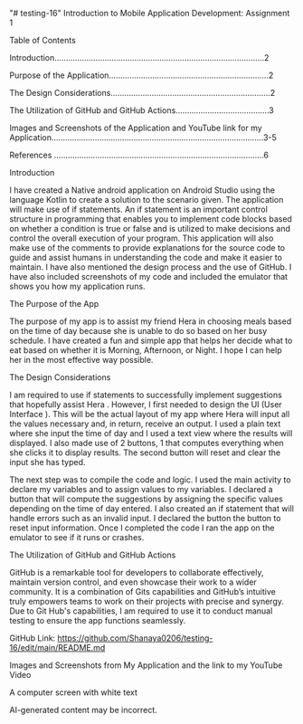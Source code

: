 "# testing-16" 
Introduction to Mobile Application Development: Assignment 1 

Table of Contents  

Introduction………………………………………………………………………………..2 

Purpose of the Application…………………………………………………………….2 

The Design Considerations…………………………………………………………….2 

The Utilization of GitHub and GitHub Actions…………………………………..3 

Images and Screenshots of the Application and YouTube link for my Application…………………………………………………………………………………3-5 

References ………………………………………………………………………………..6 

 

Introduction  

I have created a Native android application on Android Studio using the language Kotlin to create a solution to the scenario given. The application will make use of if statements. An if statement is an important control structure in programming that enables you to implement code blocks based on whether a condition is true or false and is utilized to make decisions and control the overall execution of your program. This application will also make use of the comments to provide explanations for the source code to guide and assist humans in understanding the code and make it easier to maintain. I have also mentioned the design process and the use of GitHub. I have also included screenshots of my code and included the emulator that shows you how my application runs.  

  

The Purpose of the App 

The purpose of my app is to assist my friend Hera in choosing meals based on the time of day because she is unable to do so based on her busy schedule. I have created a fun and simple app that helps her decide what to eat based on whether it is Morning, Afternoon, or Night. I hope I can help her in the most effective way possible. 

The Design Considerations 

I am required to use if statements to successfully implement suggestions that hopefully assist Hera . However, I first needed to design the UI (User Interface ). This will be the actual layout of my app where Hera will input all the values necessary and, in return, receive an output. I used a plain text where she input the time of day and I used a text view where the results will displayed. I also made use of 2 buttons, 1 that computes everything when she clicks it to display results. The second button will reset and clear the input she has typed. 

The next step was to compile the code and logic. I used the main activity to declare my variables and to assign values to my variables. I declared a button that will compute the suggestions by assigning the specific values depending on the time of day entered. I also created an if statement that will handle errors such as an invalid input. I declared the button the button to reset input information. Once I completed the code I ran the app on the emulator to see if it runs or crashes. 

 

 

 

The Utilization of GitHub and GitHub Actions 

GitHub is a remarkable tool for developers to collaborate effectively, maintain version control, and even showcase their work to a wider community. It is a combination of Gits capabilities and GitHub’s intuitive truly empowers teams to work on their projects with precise and synergy. Due to Git Hub's capabilities, I am required to use it to conduct manual testing to ensure the app functions seamlessly.  

GitHub Link: 
https://github.com/Shanaya0206/testing-16/edit/main/README.md
 

 

Images and Screenshots from My Application and the link to my YouTube Video 

 

 

 

A computer screen with white text

AI-generated content may be incorrect. 

 
